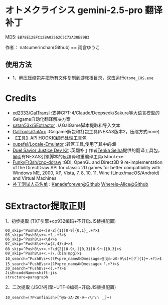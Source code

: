 # オトメクライシス gemini-2.5-pro 翻译补丁

MD5: `EB78E128FC12BA02562C5C72A30E89B3`

作者： natsumerinchan(Github) == 雨宮ゆうこ

## 使用方法
- 1、解压压缩包并把所有文件复制到游戏根目录，双击运行`Otome_CHS.exe`

# Credits

- [xd2333/GalTransl](https://github.com/xd2333/GalTransl.git) :支持GPT-4/Claude/Deepseek/Sakura等大语言模型的Galgame自动化翻译解决方案
- [satan53x/SExtractor](https://github.com/satan53x/SExtractor.git) :从GalGame脚本提取和导入文本
- [GalTools/GalArc](https://github.com/GalTools/GalArc.git) :Galgame解包和打包工具(NEXAS版本2，压缩方式none)
- [【工具】API HOOK和编码处理工具包](https://www.ai2.moe/topic/29225-【工具】api-hook和编码处理工具包)
- [xupefei/Locale-Emulator](https://github.com/xupefei/Locale-Emulator.git) :转区工具,使用了其中的dll
- [Duel Savior Justice Dev Kit](http://tenka.seiha.org/images2019/dsj/DuelSavior_SDK.rar) :英翻补丁作者[Tenka Seiha](https://tenka.seiha.org/)提供的翻译工具包，里面有NEXAS引擎脚本的反编译和重编译工具dstool.exe
- [FunkyFr3sh/cnc-ddraw](https://github.com/FunkyFr3sh/cnc-ddraw.git) :GDI, OpenGL and Direct3D 9 re-implementation of the DirectDraw API for classic 2D games for better compatibility with Windows ME, 2000, XP, Vista, 7, 8, 10, 11, Wine (Linux/macOS/Android) and Virtual Machines
- [补丁测试人员名单](https://github.com/natsumerinchan/MyGalTranslationPatches/issues/5) : [Kanadeforever@Github](https://github.com/Kanadeforever) [Whereis-Alice@Github](https://github.com/Whereis-Alice)

# SExtractor提取正则
1、初步提取
(TXT引擎+cp932编码+不开启JIS替换配置)
```
00_skip=^PushB\s+<[A-Z]{1}[0-9]{0,1}_.+?>$
05_skip=^PushB\s+<.+?_.+?>$
06_skip=^PushB\s+<\d+>$
07_skip=^PushB\s+<\w{3,4}\d+>$
08_skip=^PushB\s+<.+?\d{2}[0-9\-]{0,3}[0-9～]{0,3}>$
09_skip=^PushB\s+<.+?\.(bin|mpg)>$
10_search=^PushB\s+<(?P<pre_nameANDmessage>@[@a-z0-9\s]+[（「]{1}+.+?)>$
15_search=^PushB\s+<(?P<pre_nameANDmessage>「.+?)>$
20_search=^PushB\s+<(.+?)>$
JisEncodeName=shift-jis
structure=paragraph
```

2、二次提取
(JSON引擎+UTF-8编码+开启JIS替换配置)
```
10_search=(?P<unfinish>[^@a-zA-Z0-9－/\r\n　_]+)
```
